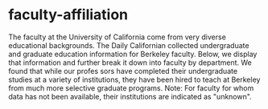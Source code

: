 # faculty-affiliation

The faculty at the University of California come from very diverse educational backgrounds.
The Daily Californian collected undergraduate and graduate education information for Berkeley faculty. Below, we display that information and further break it down into faculty by department. We found that while our profes sors have completed their undergraduate studies at a variety of institutions, they have been hired to teach at Berkeley from much more selective graduate programs.
Note: For faculty for whom data has not been available, their institutions are indicated as "unknown".
